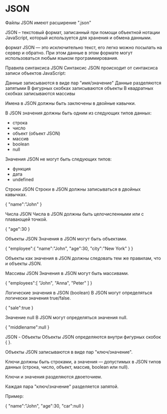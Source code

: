 # JSON

Файлы JSON имеют расширение ".json"

JSON – текстовый формат, записанный при помощи объектной нотации JavaScript, который используется для хранения и обмена данными.

формат JSON — это исключительно текст, его легко можно посылать на сервер и обратно. При этом данные в этом формате могут использоваться любым языком программирования.

Правила синтаксиса JSON
Синтаксис JSON происходит от синтаксиса записи объектов JavaScript:

Данные записываются в виде пар "имя/значение"
Данные разделяются запятыми
В фигурных скобках записываются объекты
В квадратных скобках записываются массивы

Имена в JSON должны быть заключены в двойные кавычки.

В JSON значения должны быть одним из следующих типов данных:
 + строка
 + число
 + объект (объект JSON)
 + массив
 + boolean
 + null

Значения JSON не могут быть следующих типов:

  + функция
  + дата
  + undefined

Строки JSON
Строки в JSON должны записываться в двойных кавычках.

{ "name":"John" }

Числа JSON
Числа в JSON должны быть целочисленными или с плавающей точкой.

{ "age":30 }

Объекты JSON
Значения в JSON могут быть объектами.

{ "employee":{ "name":"John", "age":30, "city":"New York" } }

Объекты как значения в JSON должны следовать тем же правилам, что и объекты JSON.

Массивы JSON
Значения в JSON могут быть массивами.

{ "employees":[ "John", "Anna", "Peter" ] }

Логические значения в JSON (boolean)
В JSON могут определяться логически значения true/false.

{ "sale":true }

Значение null
В JSON могут определяться значения null.

{ "middlename":null }

JSON - Объекты
Объекты JSON определяются внутри фигурных скобок { }.

Объекты JSON записываются в виде пар "ключ/значение".

Ключи должны быть строками, а значения — допустимых в JSON типов данных (строка, число, объект, массив, boolean или null).

Ключи и значения разделяются двоеточием.

Каждая пара "ключ/значение" разделяется запятой.

Пример:

{ "name":"John", "age":30, "car":null }
